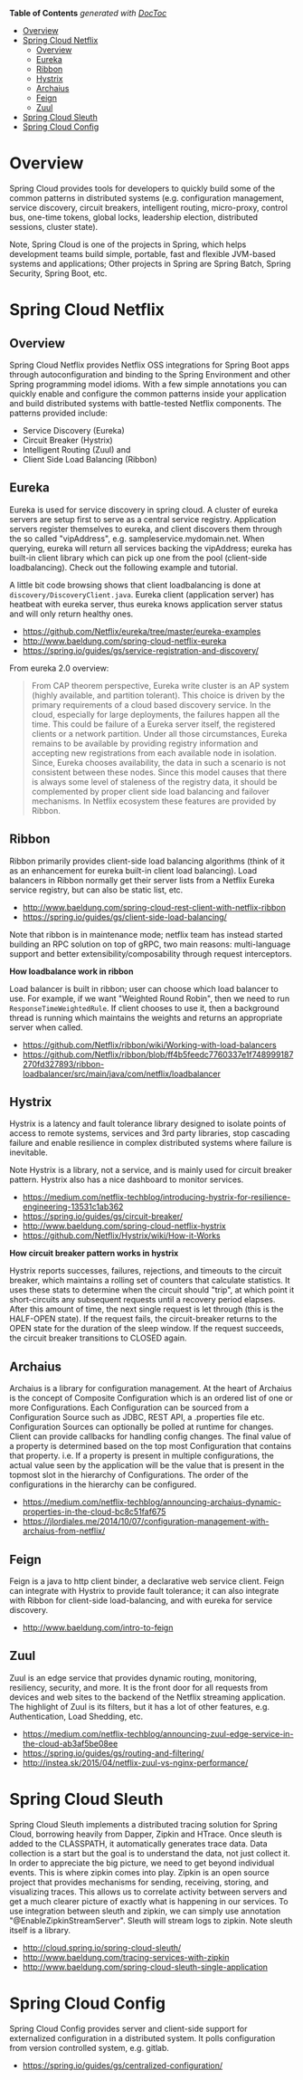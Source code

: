 <!-- START doctoc generated TOC please keep comment here to allow auto update -->
<!-- DON'T EDIT THIS SECTION, INSTEAD RE-RUN doctoc TO UPDATE -->
**Table of Contents**  *generated with [DocToc](https://github.com/thlorenz/doctoc)*

- [Overview](#overview)
- [Spring Cloud Netflix](#spring-cloud-netflix)
  - [Overview](#overview-1)
  - [Eureka](#eureka)
  - [Ribbon](#ribbon)
  - [Hystrix](#hystrix)
  - [Archaius](#archaius)
  - [Feign](#feign)
  - [Zuul](#zuul)
- [Spring Cloud Sleuth](#spring-cloud-sleuth)
- [Spring Cloud Config](#spring-cloud-config)

<!-- END doctoc generated TOC please keep comment here to allow auto update -->

# Overview

Spring Cloud provides tools for developers to quickly build some of the common patterns in distributed
systems (e.g. configuration management, service discovery, circuit breakers, intelligent routing,
micro-proxy, control bus, one-time tokens, global locks, leadership election, distributed sessions,
cluster state).

Note, Spring Cloud is one of the projects in Spring, which helps development teams build simple,
portable, fast and flexible JVM-based systems and applications; Other projects in Spring are Spring
Batch, Spring Security, Spring Boot, etc.

# Spring Cloud Netflix

## Overview

Spring Cloud Netflix provides Netflix OSS integrations for Spring Boot apps through autoconfiguration
and binding to the Spring Environment and other Spring programming model idioms. With a few simple
annotations you can quickly enable and configure the common patterns inside your application and build
distributed systems with battle-tested Netflix components. The patterns provided include:
- Service Discovery (Eureka)
- Circuit Breaker (Hystrix)
- Intelligent Routing (Zuul) and
- Client Side Load Balancing (Ribbon)

## Eureka

Eureka is used for service discovery in spring cloud. A cluster of eureka servers are setup first to
serve as a central service registry. Application servers register themselves to eureka, and client
discovers them through the so called "vipAddress", e.g. sampleservice.mydomain.net. When querying,
eureka will return all services backing the vipAddress; eureka has built-in client library which can
pick up one from the pool (client-side loadbalancing). Check out the following example and tutorial.

A little bit code browsing shows that client loadbalancing is done at `discovery/DiscoveryClient.java`.
Eureka client (application server) has heatbeat with eureka server, thus eureka knows application
server status and will only return healthy ones.

- https://github.com/Netflix/eureka/tree/master/eureka-examples
- http://www.baeldung.com/spring-cloud-netflix-eureka
- https://spring.io/guides/gs/service-registration-and-discovery/

From eureka 2.0 overview:

> From CAP theorem perspective, Eureka write cluster is an AP system (highly available, and partition
> tolerant). This choice is driven by the primary requirements of a cloud based discovery service.
> In the cloud, especially for large deployments, the failures happen all the time. This could be
> failure of a Eureka server itself, the registered clients or a network partition. Under all those
> circumstances, Eureka remains to be available by providing registry information and accepting new
> registrations from each available node in isolation. Since, Eureka chooses availability, the data
> in such a scenario is not consistent between these nodes. Since this model causes that there is
> always some level of staleness of the registry data, it should be complemented by proper client
> side load balancing and failover mechanisms. In Netflix ecosystem these features are provided by
> Ribbon.

## Ribbon

Ribbon primarily provides client-side load balancing algorithms (think of it as an enhancement for
eureka built-in client load balancing). Load balancers in Ribbon normally get their server lists
from a Netflix Eureka service registry, but can also be static list, etc.

- http://www.baeldung.com/spring-cloud-rest-client-with-netflix-ribbon
- https://spring.io/guides/gs/client-side-load-balancing/

Note that ribbon is in maintenance mode; netflix team has instead started building an RPC solution
on top of gRPC, two main reasons: multi-language support and better extensibility/composability
through request interceptors.

**How loadbalance work in ribbon**

Load balancer is built in ribbon; user can choose which load balancer to use. For example, if we want
"Weighted Round Robin", then we need to run `ResponseTimeWeightedRule`. If client chooses to use it,
then a background thread is running which maintains the weights and returns an appropriate server when
called.

- https://github.com/Netflix/ribbon/wiki/Working-with-load-balancers
- https://github.com/Netflix/ribbon/blob/ff4b5feedc7760337e1f748999187270fd327893/ribbon-loadbalancer/src/main/java/com/netflix/loadbalancer

## Hystrix

Hystrix is a latency and fault tolerance library designed to isolate points of access to remote
systems, services and 3rd party libraries, stop cascading failure and enable resilience in complex
distributed systems where failure is inevitable.

Note Hystrix is a library, not a service, and is mainly used for circuit breaker pattern. Hystrix
also has a nice dashboard to monitor services.

- https://medium.com/netflix-techblog/introducing-hystrix-for-resilience-engineering-13531c1ab362
- https://spring.io/guides/gs/circuit-breaker/
- http://www.baeldung.com/spring-cloud-netflix-hystrix
- https://github.com/Netflix/Hystrix/wiki/How-it-Works

**How circuit breaker pattern works in hystrix**

Hystrix reports successes, failures, rejections, and timeouts to the circuit breaker, which maintains
a rolling set of counters that calculate statistics. It uses these stats to determine when the circuit
should "trip", at which point it short-circuits any subsequent requests until a recovery period
elapses. After this amount of time, the next single request is let through (this is the HALF-OPEN
state). If the request fails, the circuit-breaker returns to the OPEN state for the duration of the
sleep window. If the request succeeds, the circuit breaker transitions to CLOSED again.

## Archaius

Archaius is a library for configuration management. At the heart of Archaius is the concept of Composite
Configuration which is an ordered list of one or more Configurations. Each Configuration can be sourced
from a Configuration Source such as JDBC, REST API, a .properties file etc. Configuration Sources can
optionally be polled at runtime for changes. Client can provide callbacks for handling config changes.
The final value of a property is determined based on the top most Configuration that contains that
property. i.e. If a property is present in multiple configurations, the actual value seen by the
application will be the value that is present in the topmost slot in the hierarchy of Configurations.
The order of the configurations in the hierarchy can be configured.

- https://medium.com/netflix-techblog/announcing-archaius-dynamic-properties-in-the-cloud-bc8c51faf675
- https://jlordiales.me/2014/10/07/configuration-management-with-archaius-from-netflix/

## Feign

Feign is a java to http client binder, a declarative web service client. Feign can integrate with
Hystrix to provide fault tolerance; it can also integrate with Ribbon for client-side load-balancing,
and with eureka for service discovery.

- http://www.baeldung.com/intro-to-feign

## Zuul

Zuul is an edge service that provides dynamic routing, monitoring, resiliency, security, and more.
It is the front door for all requests from devices and web sites to the backend of the Netflix
streaming application. The highlight of Zuul is its filters, but it has a lot of other features,
e.g. Authentication, Load Shedding, etc.

- https://medium.com/netflix-techblog/announcing-zuul-edge-service-in-the-cloud-ab3af5be08ee
- https://spring.io/guides/gs/routing-and-filtering/
- http://instea.sk/2015/04/netflix-zuul-vs-nginx-performance/

# Spring Cloud Sleuth

Spring Cloud Sleuth implements a distributed tracing solution for Spring Cloud, borrowing heavily
from Dapper, Zipkin and HTrace. Once sleuth is added to the CLASSPATH, it automatically generates
trace data. Data collection is a start but the goal is to understand the data, not just collect it.
In order to appreciate the big picture, we need to get beyond individual events. This is where zipkin
comes into play. Zipkin is an open source project that provides mechanisms for sending, receiving,
storing, and visualizing traces. This allows us to correlate activity between servers and get a much
clearer picture of exactly what is happening in our services. To use integration between sleuth and
zipkin, we can simply use annotation "@EnableZipkinStreamServer". Sleuth will stream logs to zipkin.
Note sleuth itself is a library.

- http://cloud.spring.io/spring-cloud-sleuth/
- http://www.baeldung.com/tracing-services-with-zipkin
- http://www.baeldung.com/spring-cloud-sleuth-single-application

# Spring Cloud Config

Spring Cloud Config provides server and client-side support for externalized configuration in a
distributed system. It polls configuration from version controlled system, e.g. gitlab.

- https://spring.io/guides/gs/centralized-configuration/
